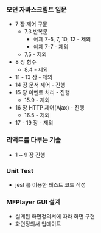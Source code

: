 ### 모던 자바스크립트 입문
* 7 장 제어 구문
  * 7.3 반복문
    * 예제 7-5, 7, 10, 12 - 제외
    * 예제 7-7 - 제외
  * 7.5 - 제외
* 8 장 함수
  * 8.4 - 제외
* 11 - 13 장 - 제외
* 14 장 문서 제어 - 진행
* 15 장 이벤트 처리 - 진행
  * 15.9 - 제외
* 16 장 HTTP 제어(Ajax) - 진행
  * 16.5 - 제외
* 17 - 19 장 - 제외

### 리액트를 다루는 기술
* 1 ~ 9 장 진행

### Unit Test
* jest 를 이용한 테스트 코드 작성

### MFPlayer GUI 설계
* 설계된 화면정의서에 따라 화면 구현
* 화면정의서 업데이트
